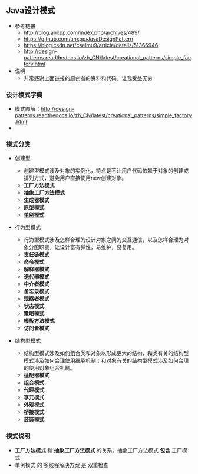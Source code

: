 ## Java设计模式
- 参考链接
    - http://blog.anxpp.com/index.php/archives/489/
    - https://github.com/anxpp/JavaDesignPattern
    - https://blog.csdn.net/cselmu9/article/details/51366946
    - http://design-patterns.readthedocs.io/zh_CN/latest/creational_patterns/simple_factory.html
- 说明
    - 非常感谢上面链接的原创者的资料和代码。让我受益无穷


### 设计模式字典
- 模式图解：http://design-patterns.readthedocs.io/zh_CN/latest/creational_patterns/simple_factory.html
- 
### 模式分类

- 创建型
  - 创建型模式涉及对象的实例化，特点是不让用户代码依赖于对象的创建或排列方式，避免用户直接使用new创建对象。 
  - **工厂方法模式** 
  - **抽象工厂方法模式**
  - **生成器模式**
  - **原型模式**
  - [**单例模式**](https://blog.csdn.net/cselmu9/article/details/51366946)

- 行为型模式
  -  行为型模式涉及怎样合理的设计对象之间的交互通信，以及怎样合理为对象分配职责，让设计富有弹性，易维护，易复用。 
  -  **责任链模式**
  -  **命令模式**
  -  **解释器模式**
  -  **迭代器模式**
  -  **中介者模式**
  -  **备忘录模式**
  -  **观察者模式**
  -  **状态模式**
  -  **策略模式**
  -  **模板方法模式**
  -  **访问者模式** 

- 结构型模式
	- 结构型模式涉及如何组合类和对象以形成更大的结构，和类有关的结构型模式涉及如何合理使用继承机制；和对象有关的结构型模式涉及如何合理的使用对象组合机制。
	- **适配器模式**
	- **组合模式**
	- **代理模式**
	- **享元模式**
	- **外观模式**
	- **桥接模式**
	- **装饰模式**

### 模式说明

- **工厂方法模式** 和 **抽象工厂方法模式** 的关系。抽象工厂方法模式 **包含** 工厂模式
- 单例模式 的 多线程解决方案 是  双重检查

